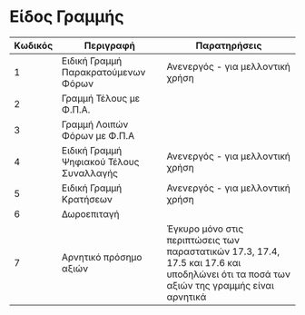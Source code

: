# Είδος Γραμμής

| Κωδικός | Περιγραφή                                | Παρατηρήσεις                                                                                                                            |
|---------|------------------------------------------|-----------------------------------------------------------------------------------------------------------------------------------------|
| 1       | Ειδική Γραμμή Παρακρατούμενων Φόρων      | Ανενεργός - για μελλοντική χρήση                                                                                                        |
| 2       | Γραμμή Τέλους με Φ.Π.Α.                  |                                                                                                                                         |
| 3       | Γραμμή Λοιπών Φόρων με Φ.Π.Α             |                                                                                                                                         |
| 4       | Ειδική Γραμμή Ψηφιακού Τέλους Συναλλαγής | Ανενεργός - για μελλοντική χρήση                                                                                                        |
| 5       | Ειδική Γραμμή Κρατήσεων                  | Ανενεργός - για μελλοντική χρήση                                                                                                        |
| 6       | Δωροεπιταγή                              |                                                                                                                                         |
| 7       | Αρνητικό πρόσημο αξιών                   | Έγκυρο μόνο στις περιπτώσεις των παραστατικών 17.3, 17.4, 17.5 και 17.6 και υποδηλώνει ότι τα ποσά των αξιών της γραμμής είναι αρνητικά |
